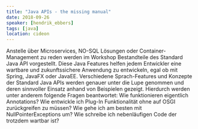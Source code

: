 ```yaml
---
title: "Java APIs - the missing manual"
date: 2018-09-26
speaker: [hendrik_ebbers]
tags: [java]
location: cideon
---
```


Anstelle über Microservices, NO-SQL Lösungen oder Container-Management zu reden werden im Workshop Bestandteile des
Standard Java API vorgestellt. Diese Java Features helfen jedem Entwickler eine wartbare und zukunftssichere Anwendung
zu entwickeln, egal ob mit Spring, JavaFX oder JavaEE. Verschiedene Sprach-Features und Konzepte der Standard Java APIs
werden genauer unter die Lupe genommen und deren sinnvoller Einsatz anhand von Beispielen gezeigt. Hierdurch werden
unter anderem folgende Fragen beantwortet: Wie funktionieren eigentlich Annotations? Wie entwickle ich Plug-In
Funktionalität ohne auf OSGI zurückgreifen zu müssen? Wie gehe ich am besten mit NullPointerExceptions um? Wie schreibe
ich nebenläufigen Code der trotzdem wartbar ist?
